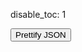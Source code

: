 disable_toc: 1

<script src="../../scripts/editor.bundle.js"></script>
<script src="../../scripts/lottie_explain.js"></script>
<style>
.schema-type {
    color: #998;
    font-style: italic;
}
.schema-type i {
    margin-right: 5px;
    font-style: normal;
}
</style>

<div class="alpha_checkered" id="lottie_target" style="max-width:100%; width: 512px;"></div>

<button onclick="pretty()" class="btn btn-secondary">Prettify JSON</button>

<div class="code-frame" style="height: 80vh;" id="editor_parent" >

<div id="info_box">
    <div class="info_box_details"></div>
    <div class="info_box_lottie alpha_checkered"></div>
    <div class="btn-group btn-group-toggle info_box_buttons" style="display: none" data-toggle="buttons">
        <label class="btn btn-primary btn-sm" id="btn_center_lottie" title="Show items centered in the preview">
            <input type="radio" name="options" autocomplete="off"> Fit in View
        </label>
        <label class="btn btn-primary btn-sm" id="btn_reset_view" title="Show items as they appear on the file">
            <input type="radio" name="options" autocomplete="off"> Normal View
        </label>
    </div>
</div>

</div>

<script>
    function set_editor_json(data)
    {
        lottie_string_input(JSON.stringify(data, undefined, 4));
    }

    function update_player_from_editor()
    {
        var load_ok = true;
        var lottie;
        var json_data = editor.state.doc.toString();
        lint_errors = [];

        try {
            lottie = JSON.parse(json_data);
        } catch ( json_error ) {
            // Fall back to actual JS notation, which is more forgiving
            try {
                lottie = Function("return " + json_data)();
            } catch(e) {
                load_ok = false;
            }
        }

//         var datalist = document.getElementById("datalist_expression_paths");
//         datalist.innerHTML = "";
        if ( load_ok )
        {
            lottie_player.lottie = lottie;
            lottie_player.reload();
            /*if ( data["expression_path"].length )
            {
                try {
                    var expr_target = lottie;
                    var expr_path = data["expression_path"].split(".");
                    var last = expr_path.pop();
                    for ( var chunk of expr_path )
                        expr_target = expr_target[chunk];
                    expr_target[last] = data["expression"];
                } catch ( e ) {
                    if ( error.length )
                        error += "\n\n";
                    error += "Could not set the expression";
                }
            }
            gather_expressions(lottie, "", datalist);*/
            lint_errors = [];
            decorations_status = -1;
            worker.postMessage({type: "update", lottie: lottie});
        }
    }

    function pretty()
    {
        set_editor_json(lottie_player.lottie);
    }

    function lottie_string_input(data)
    {
        editor.dispatch({
            changes: {from: 0, to: editor.state.doc.length, insert: data}
        });
    }

    function lottie_url_input(url)
    {
        fetch(url)
        .then(r => r.text())
        .then(lottie_string_input)
        .catch(console.warn);
    }

    function json_path_from_node(node, path)
    {
        while ( node.name != "JsonText" )
        {
            if ( node.name == "PropertyName" )
            {
                var prop = editor.state.sliceDoc(node.from + 1, node.to - 1);
                path.unshift(prop);
                node.parent();
                node.parent();
            }
            else if ( node.name == "Property" )
            {
                node.firstChild();
            }
            else
            {
                if ( node.node.parent.name == "Array" )
                {
                    var index = -1;
                    while ( node.prevSibling() )
                        index++;

                    path.unshift(Math.max(0, index));
                }
                node.parent();
            }
        }
    }

    function json_path_from_pos(pos)
    {
        var tree = CodeMirrorWrapper.ensureSyntaxTree(editor.state);
        var cur = tree.cursorAt(pos);
        var path = [];
        var starting_token = cur.node;
        json_path_from_node(cur, path);
        return [path, starting_token];
    }

    function on_show_explanation(ev)
    {
        ev.preventDefault();
        if ( !validation_result )
            return;
        let pos = editor.posAtCoords({x: ev.clientX, y: ev.clientY});
        let [path, token] = json_path_from_pos(pos);
        let match = descend_validation_path(validation_result, path);

        while ( match.length && !match[0].description && !match[0].title )
            match.shift();

        if ( !match.length )
            return;

        let box = new InfoBoxContents(null, schema);
        let bbox = editor_parent.getBoundingClientRect();

        if ( token.name == "PropertyName" && match[0].key && match.length > 1 )
        {
            box.property(match[1], match[0]);
        }
        else if ( match[0].const )
        {
            var value_token = token.node.cursor();
            if ( value_token.name == "Property" )
                value_token.lastChild();
            box.enum_value(match[0], editor.state.sliceDoc(value_token.from, value_token.to));
        }
        else
        {
            get_validation_links(match[0], schema); // updates title
            box.result_info_box(match[0], descend_lottie_path(lottie_player.lottie, path), lottie_player.lottie, false);
        }

        let x = ev.clientX - bbox.left + editor_parent.scrollLeft;
        let y = ev.clientY - bbox.top - 10 + editor_parent.scrollTop;
        info_box.show_with_contents(null, box.element, box, x, y);
    }

    function on_worker_message(ev)
    {
        switch ( ev.data.type )
        {
            case "error":
                console.error(ev.data.message);
                break;
            case "schema_loaded":
                schema = Object.assign(new SchemaData(), ev.data.schema);
                schema.root = null; // not needed
                if ( lottie_player.lottie )
                    worker.postMessage({type: "update", lottie: lottie_player.lottie});
                break;
            case "result":
                validation_result = ev.data.result;
                decorations_status = 0;
                break;
            default:
                console.log(ev.data);
                break;
        }
    }

    class TreeResultVisitor
    {
        visit(node, result, path = [])
        {
            if ( !node || !result )
                return false;

            if ( node.name == "JsonText" )
            {
                this.visit(node.firstChild, result, path);
                return false;
            }

            if ( node.name == "Object" )
            {
                this.on_object(node, result, path);

                for ( let prop_node of node.getChildren("Property") )
                {
                    let name_node = prop_node.getChild("PropertyName");
                    if ( !name_node )
                        continue;

                    let name = editor.state.sliceDoc(name_node.from + 1, name_node.to - 1);
                    if ( name in result.children )
                    {
                        let prop_result = result.children[name];
                        this.on_property(name_node, prop_node, prop_result, path);
                        this.visit(prop_node.lastChild, prop_result, path.concat([name]));
                    }
                    else
                    {
                        this.on_unknown_property(name_node, prop_node, path.concat([name]));
                    }
                }

                return true;
            }
            else if ( node.name == "Array" && node.firstChild )
            {
                this.on_array(node, result, path);
                var index = 0;
                var cur = node.firstChild.cursor();
                // first child is [
                while ( cur.nextSibling() )
                {
                    if ( !(index in result.children) )
                        break;

                    if ( this.visit(cur.node, result.children[index], path.concat([index])) )
                        index += 1;
                }
                return true;
            }
            else if (
                node.name == "True" || node.name == "False" ||
                node.name == "Null" || node.name == "Number" ||
                node.name == "String"
            )
            {
                this.on_value(node, result, path);
                return true;
            }

            return false;
        }

        on_object(node, result, path) {}
        on_property(name_node, prop_node, prop_result, path) {}
        on_unknown_property(name_node, prop_node, path) {}
        on_value(node, result, path) {}
        on_array(node, result, path)
        {
            this.on_object(node, result, path);
        }
    }

    class LintErrorVisitor extends TreeResultVisitor
    {
        constructor()
        {
            super();
            this.lint_errors = [];
        }

        lint_error(node, severity, message)
        {
            let error = {
                from: node.from,
                to: node.to,
                severity: severity,
                message: message,
            };
            if ( message.indexOf("<") != -1 )
            {
                error.renderMessage = function() {
                    let span = document.createElement("span");
                    span.innerHTML = message;
                    return span;
                };
            }
            this.lint_errors.push(error);
        }

        add_lint_errors(node, result, path)
        {
            if ( !node || !result )
                return;

            for ( let issue of new Set(result.issues) )
                this.lint_error(node, "error", issue);

            for ( let issue of new Set(result.warnings) )
                this.lint_error(node, "warning", issue);
        }

        on_object(node, result, path)
        {
            this.add_lint_errors(node.firstChild, result);
            this.add_lint_errors(node.lastChild, result);
        }

        on_property(name_node, prop_node, prop_result, path)
        {
            this.add_lint_errors(name_node, prop_result.key);
        }

        on_unknown_property(name_node, prop_node, path)
        {
            this.lint_errors.push({
                from: name_node.from,
                to: name_node.to,
                severity: "warning",
                message: "Unknown Property"
            });
        }

        on_value(node, result, path)
        {
            this.add_lint_errors(node, result);
        }
    }

    function add_syntax_error(node)
    {
        if ( node.type.isError )
            lint_errors.push({
                from: node.from == node.to && node.from > 0 ? node.from -1 : node.from,
                to: node.to,
                severity: "error",
                message: "Invalid JSON"
            });
        return true;
    }

    function gather_lint_errors()
    {
        lint_errors = [];
        let tree = CodeMirrorWrapper.ensureSyntaxTree(editor.state);
        if ( validation_result )
        {
            let visitor = new LintErrorVisitor();
            visitor.visit(tree.topNode, validation_result);
            lint_errors = visitor.lint_errors;
        }

        tree.topNode.cursor().iterate(add_syntax_error);

        return lint_errors;
    }

    function inspect_tree(node)
    {
        let children = [];
        let name = node.name;

        if ( node.firstChild() )
        {
            while ( true )
            {
                children.push(inspect_tree(node));
                if ( !node.nextSibling() )
                    break;
            }
            node.parent()
        }

        return { [name]: children };
    }

    function autocomplete_cmp(a, b)
    {
        if ( a.boost != b.boost )
        {
            if ( a.boost < b.boost )
                return 1;

            if ( a.boost > b.boost )
                return -1;
        }

        if ( a.label < b.label )
            return -1;

        if ( a.label > b.label )
            return 1;

        return 0;
    }

    function autocomplete(context)
    {
        if ( !validation_result )
            return null;

        let tree = CodeMirrorWrapper.ensureSyntaxTree(context.state);
        let cur = tree.cursorAt(context.pos);
        let from = context.pos;
        let to = context.pos;
        let in_prop = false;
        let prop_prefix = "";

        if ( cur.name == "Property" )
        {
            cur.firstChild();
            if ( cur.nextSibling() )
            {
                if ( !cur.type.isError )
                    return null;
                cur.prevSibling();
            }
        }

        if ( cur.name == "PropertyName" )
        {
            from = cur.from;
            to = cur.to;
            cur.parent()
            cur.parent();
            prop_prefix = context.state.sliceDoc(from + 1, to);
            if ( prop_prefix.endsWith("\"") )
                prop_prefix = prop_prefix.substr(0, prop_prefix.length - 1);

            in_prop = true;
        }
        else if ( !context.explicit )
        {
            return null;
        }

        if ( cur.name != "Object" )
            return null;

        let before = context.state.sliceDoc(0, context.pos);
        if ( !in_prop )
        {
            let obj_token = before.search(/[{,][^:{},]*$/);
            if ( obj_token == -1 )
                return null;

            let unmatched_quote = before.substr(obj_token).indexOf('"');
            if ( unmatched_quote != -1 )
            {
                from = unmatched_quote + obj_token;
                prop_prefix = before.substr(from+1);
            }
        }
        else if ( before.search(/:[^,]*$/) != -1 )
        {
            return null;
        }

        let path = [];
        json_path_from_node(cur.node.cursor(), path);

        let object_data = descend_validation_path(validation_result, path);
        if ( !object_data.length )
            return null;

        let all_props = Object.keys(object_data[0].all_properties);
        if ( !all_props.length )
            return null;

        let keys_already_present = new Set();
        cur.firstChild();
        while ( cur.nextSibling() )
        {
            if ( cur.name == "Property" )
            {
                cur.firstChild();
                keys_already_present.add(context.state.sliceDoc(cur.from + 1, cur.to - 1));
                cur.parent();
            }
        }

        let matching_props = [];

        for ( let prop of all_props )
        {
            let boost = prop_prefix && prop.startsWith(prop_prefix) ? 1 : 0;
            if ( !keys_already_present.has(prop) || boost )
                matching_props.push({
                    label: prop,
                    apply: '"' + prop + '"' + (in_prop ? "" : ": "),
                    boost: boost,
                    type: "variable",
                    detail: object_data[0].all_properties[prop].title,
                    info: object_data[0].all_properties[prop].description,
                });
        }

        if ( !matching_props.length )
            return null;

        matching_props.sort(autocomplete_cmp);

        return {
            from: from,
            to: to,
            filter: false,
            options: matching_props
        };
    }

    class SchemaTypeWidget extends CodeMirrorWrapper.WidgetType
    {
        constructor(path, result)
        {
            super();
            this.result = result;
            this.path = path;
            this.path_str = path.join(".");
        }

        eq(other)
        {
            return this.path_str == other.path_str;
        }

        show_info_box(target)
        {
            let lottie = descend_lottie_path(lottie_player.lottie, this.path);
            let box = new InfoBoxContents(null, schema);
            box.result_info_box(this.result, lottie, lottie_player.lottie, false);
            let bbox = editor_parent.getBoundingClientRect();
            let x = target.offsetLeft + target.offsetWidth;
            let y = target.offsetTop;
            info_box.show_with_contents(null, box.element, box, x, y);
        }

        toDOM()
        {
            get_validation_links(this.result, schema); // updates title

            let span = document.createElement("span");
            span.classList.add("schema-type");
            span.classList.add("info_box_trigger");

            let icon_class = schema_icons[this.result.def] ?? "fas fa-info-circle";
            let icon = document.createElement("i");
            icon.setAttribute("class", icon_class);
            span.appendChild(icon);

            span.appendChild(document.createTextNode(this.result.title));

            let self = this;
            span.addEventListener("click", e => self.show_info_box(span));

            return span;
        }
    }

    class DecorationVisitor extends TreeResultVisitor
    {
        constructor()
        {
            super();
            this.decorations = [];
        }

        on_object(node, result, path)
        {
            if ( !result.description )
                return;

            let deco = CodeMirrorWrapper.Decoration.widget({
                widget: new SchemaTypeWidget(path, result),
                side: 1
            });
            this.decorations.push(deco.range(node.firstChild.to));
        }
    }

    const deco_plugin = CodeMirrorWrapper.ViewPlugin.fromClass(class
    {
        constructor(view)
        {
            this.decorations = this.view_decorations(view);
        }

        update(update)
        {
            if ( decorations_status == 0 )
                this.decorations = this.view_decorations(update.view);
            else if ( decorations_status == -1 )
                return CodeMirrorWrapper.Decoration.set([]);
        }

        view_decorations(view)
        {
            decorations_status = 1;
            let tree = CodeMirrorWrapper.ensureSyntaxTree(view.state);
            let visitor = new DecorationVisitor();
            visitor.visit(tree.topNode, validation_result);
            visitor.decorations.sort((a, b) => {
                if ( a.from < b.from )
                    return -1;
                if ( a.from > b.from )
                    return 1;
                return 0;
            });
            return CodeMirrorWrapper.Decoration.set(visitor.decorations);
        }
    }, {
        decorations: v => v.decorations,
    });

    let validation_result = null;
    let decorations_status = -1;
    let schema = null;

    let editor_parent = document.getElementById("editor_parent");
    editor_parent.addEventListener("contextmenu", on_show_explanation);
    let editor = new CodeMirrorWrapper.EditorView({
        state: CodeMirrorWrapper.EditorState.create({
            extensions: [
                ...CodeMirrorWrapper.default_extensions,
                CodeMirrorWrapper.json(),
                CodeMirrorWrapper.on_change(update_player_from_editor),
                CodeMirrorWrapper.linter(gather_lint_errors),
                CodeMirrorWrapper.autocompletion({override: [autocomplete]}),
                deco_plugin,
            ]
        }),
        parent: editor_parent
    });

    let info_box = new InfoBox(document.getElementById("info_box"));
    document.body.addEventListener("click", e => {
        if (
            !e.target.classList.contains("schema-type") &&
            !e.target.classList.contains("info_box_trigger") &&
            !info_box.element.contains(e.target)
        )
            info_box.hide()
    });

    const worker = new Worker("../../scripts/explain_worker.js");
    worker.onmessage = on_worker_message;

    var lottie_player = new LottiePlayer("lottie_target", undefined);

    var lint_errors = [];

    var data = playground_get_data();
    if ( data )
    {
        if ( data[0] == "{" )
            lottie_string_input(data);
        else
            lottie_url_input(data);
    }
    else
    {
        set_editor_json(/*{
            "v": "5.5.2",
            "fr": 60,
            "ip": 0,
            "op": 60,
            "w": 512,
            "h": 512,
            "ddd": 0,
            "assets": [],
            "fonts": {
                "list": []
            },
            "markers": [],
            "layers": []
        }*/
        {
"v": "5.5.7",
"ip": 0,
"op": 180,
"nm": "Animation",
"mn": "{8f1618e3-6f83-4531-8f65-07dd4b68ee2e}",
"fr": 60,
"w": 512,
"h": 512,
"assets": [
],
"layers": [
    {
        "ddd": 0,
        "ty": 4,
        "ind": 0,
        "st": 0,
        "ip": 0,
        "op": 180,
        "nm": "Layer",
        "mn": "{85f37d8b-1792-4a4f-82d2-1b3b6d829c07}",
        "ks": {
            "a": {
                "a": 0,
                "k": [
                    256,
                    256
                ]
            },
            "p": {
                "a": 0,
                "k": [
                    256,
                    256
                ]
            },
            "s": {
                "a": 0,
                "k": [
                    100,
                    100
                ]
            },
            "r": {
                "a": 0,
                "k": 0
            },
            "o": {
                "a": 0,
                "k": 100
            }
        },
        "shapes": [
            {
                "ty": "gr",
                "nm": "Group",
                "it": [
                    {
                        "ty": "rc",
                        "nm": "Rectangle",
                        "p": {
                            "a": 0,
                            "k": [
                                256,
                                256
                            ]
                        },
                        "s": {
                            "a": 0,
                            "k": [
                                256,
                                256
                            ]
                        },
                        "r": {
                            "a": 0,
                            "k": 0
                        }
                    },
                    {
                        "ty": "st",
                        "nm": "Stroke",
                        "mn": "{0930ce27-c8f9-4371-b0cf-111a859abfaf}",
                        "o": {
                            "a": 0,
                            "k": 100
                        },
                        "c": {
                            "a": 0,
                            "k": [
                                1,
                                0.9803921568627451,
                                0.2823529411764706
                            ]
                        },
                        "lc": 2,
                        "lj": 2,
                        "ml": 0,
                        "w": {
                            "a": 0,
                            "k": 30
                        }
                    },
                    {
                        "ty": "tr",
                        "a": {
                            "a": 0,
                            "k": [
                                249.3134328358209,
                                254.47164179104476
                            ]
                        },
                        "p": {
                            "a": 0,
                            "k": [
                                249.3134328358209,
                                254.47164179104476
                            ]
                        },
                        "s": {
                            "a": 0,
                            "k": [
                                100,
                                100
                            ]
                        },
                        "r": {
                            "a": 0,
                            "k": 0
                        },
                        "o": {
                            "a": 0,
                            "k": 100
                        }
                    }
                ]
            }
        ]
    }
],
"meta": {
    "g": "Glaxnimate 0.4.6-26-g7b05e75c"
}
}


        );
    }
</script>


<!--


<details>
    <summary>Expression Editor</summary>
    <div class="form-group">
        <label for="expression_path">Expression JSON Path</label>
        <input
            type="text"
            data-lottie-input="editor"
            name="expression_path"
            id="expression_path"
            list="datalist_expression_paths"
            class="form-control"
            oninput="select_expression(this.value)"
            autocomplete="off"
        />
        <datalist id="datalist_expression_paths"></datalist>
    </div>
    <div class="highlighted-input" style="height: 15em;">
        <textarea
            autocomplete="off"
            class="code-input"
            data-lang="js"
            data-lottie-input="editor"
            name="expression"
            oninput="syntax_edit_update(this, this.value); syntax_edit_scroll(this); "
            onkeydown="syntax_edit_tab(this, event);"
            onscroll="syntax_edit_scroll(this);"
            spellcheck="false"
            id="editor_expression_input"
        ></textarea>
        <pre aria-hidden="true"><code class="language-js hljs"></code></pre>
    </div>
    <button onclick="lottie_player.reload();" class="btn btn-secondary">Set Expression</button>
</details>

<div class="highlighted-input" style="height: 80vh;">
<textarea autocomplete="off" class="code-input" data-lang="js" data-lottie-input="editor"
name="json" oninput="syntax_edit_update(this, this.value); syntax_edit_scroll(this); lottie_player.reload();"
onkeydown="syntax_edit_tab(this, event);" onscroll="syntax_edit_scroll(this);"
rows="3" spellcheck="false" id="editor_input">
</textarea>
<pre aria-hidden="true"><code class="language-js hljs"></code></pre>
</div>

<script>

function gather_expressions(object, path, datalist)
{
    for ( var [k, v] of Object.entries(object) )
    {
        if ( typeof v == "object" )
            gather_expressions(v, path + k + ".", datalist);
        else if ( k == "x" && typeof v == "string" )
            datalist.appendChild(document.createElement("option")).setAttribute("value", path + "x");
    }
}

function select_expression(path)
{
    try {
        var expr_target = lottie_player.lottie;
        var expr_path = path.split(".");
        for ( var chunk of expr_path )
            expr_target = expr_target[chunk];

        if ( typeof expr_target == "string" )
        {
            var textarea = document.getElementById("editor_expression_input");
            textarea.value = expr_target;
            syntax_edit_update(textarea, expr_target);
        }
    } catch ( e ) {
        console.log(e);
    }
}


var textarea = document.getElementById("editor_input");

var lottie_player = new PlaygroundPlayer(
    "editor",
    "lottie_target",
    undefined,
    function(json, data) {
        if ( this.lottie === undefined )
        {
            this.lottie = {
                "v": "5.5.2",
                "fr": 60,
                "ip": 0,
                "op": 60,
                "w": 512,
                "h": 512,
                "ddd": 0,
                "assets": [],
                "fonts": {
                    "list": []
                },
                "markers": [],
                "layers": []
            };
            textarea.value = JSON.stringify(this.lottie, undefined, 4);
            syntax_edit_update(textarea, textarea.value);
        }
        else
        {
            var error = "";
            this.load_ok = true;
            try {
                this.lottie = JSON.parse(data["json"]);
            } catch ( json_error ) {
                var message = json_error.message.replace("JSON.parse: ", "");
                try {
                    this.lottie = Function("return " + data["json"])();
                    error = "Warning: Invalid JSON, using permissive mode\n" + message;
                } catch(e) {
                    error = "Error: Could not load JSON\n" + message;
                    this.load_ok = false;
                }
            }

            var datalist = document.getElementById("datalist_expression_paths");
            datalist.innerHTML = "";
            if ( this.load_ok )
            {
                if ( data["expression_path"].length )
                {
                    try {
                        var expr_target = this.lottie;
                        var expr_path = data["expression_path"].split(".");
                        var last = expr_path.pop();
                        for ( var chunk of expr_path )
                            expr_target = expr_target[chunk];
                        expr_target[last] = data["expression"];
                    } catch ( e ) {
                        if ( error.length )
                            error += "\n\n";
                        error += "Could not set the expression";
                    }
                }
                gather_expressions(this.lottie, "", datalist);
            }

            document.getElementById("json_error").innerText = error;
        }

        worker.postMessage({type: "update", lottie: this.lottie});
    }
);
</script>
-->
